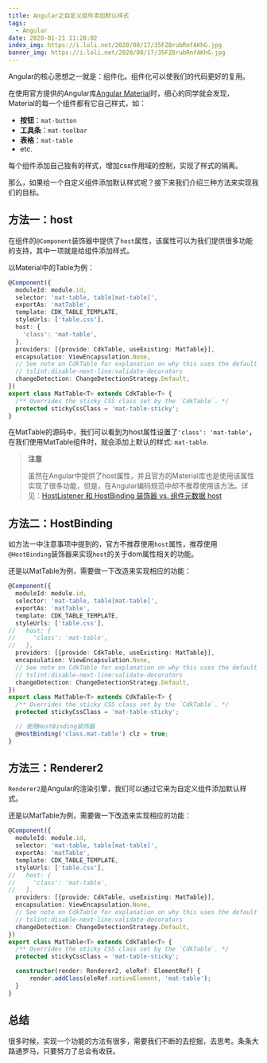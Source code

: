 ```yaml
---
title: Angular之自定义组件添加默认样式
tags:
  - Angular
date: 2020-01-21 11:28:02
index_img: https://i.loli.net/2020/08/17/35FZ8rubRnfAKhG.jpg
banner_img: https://i.loli.net/2020/08/17/35FZ8rubRnfAKhG.jpg
---
```



Angular的核心思想之一就是：组件化。组件化可以使我们的代码更好的复用。

在使用官方提供的Angular库[Angular Material](https://material.angular.io/)时，细心的同学就会发现，Material的每一个组件都有它自己样式，如：

- **按钮**：`mat-button`
- **工具条**：`mat-toolbar`
- **表格**：`mat-table`
- etc.

每个组件添加自己独有的样式，增加css作用域的控制，实现了样式的隔离。

那么，如果给一个自定义组件添加默认样式呢？接下来我们介绍三种方法来实现我们的目标。

## 方法一：host
在组件的`@Component`装饰器中提供了`host`属性，该属性可以为我们提供很多功能的支持，其中一项就是给组件添加样式。

以Material中的Table为例：

```typescript
@Component({
  moduleId: module.id,
  selector: 'mat-table, table[mat-table]',
  exportAs: 'matTable',
  template: CDK_TABLE_TEMPLATE,
  styleUrls: ['table.css'],
  host: {
    'class': 'mat-table',
  },
  providers: [{provide: CdkTable, useExisting: MatTable}],
  encapsulation: ViewEncapsulation.None,
  // See note on CdkTable for explanation on why this uses the default change detection strategy.
  // tslint:disable-next-line:validate-decorators
  changeDetection: ChangeDetectionStrategy.Default,
})
export class MatTable<T> extends CdkTable<T> {
  /** Overrides the sticky CSS class set by the `CdkTable`. */
  protected stickyCssClass = 'mat-table-sticky';
}
```

在MatTable的源码中，我们可以看到为host属性设置了`'class': 'mat-table'`，在我们使用MatTable组件时，就会添加上默认的样式: `mat-table`.

> **注意**
>
> 虽然在Angular中提供了host属性，并且官方的Material库也是使用该属性实现了很多功能，但是，在Angular编码规范中却不推荐使用该方法。详见：[HostListener 和 HostBinding 装饰器 vs. 组件元数据 host](https://angular.cn/guide/styleguide#hostlistenerhostbinding-decorators-versus-host-metadata)


## 方法二：HostBinding

如方法一中注意事项中提到的，官方不推荐使用`host`属性，推荐使用`@HostBinding`装饰器来实现`host`的关于dom属性相关的功能。

还是以MatTable为例，需要做一下改造来实现相应的功能：

```typescript
@Component({
  moduleId: module.id,
  selector: 'mat-table, table[mat-table]',
  exportAs: 'matTable',
  template: CDK_TABLE_TEMPLATE,
  styleUrls: ['table.css'],
//   host: {
//     'class': 'mat-table',
//   },
  providers: [{provide: CdkTable, useExisting: MatTable}],
  encapsulation: ViewEncapsulation.None,
  // See note on CdkTable for explanation on why this uses the default change detection strategy.
  // tslint:disable-next-line:validate-decorators
  changeDetection: ChangeDetectionStrategy.Default,
})
export class MatTable<T> extends CdkTable<T> {
  /** Overrides the sticky CSS class set by the `CdkTable`. */
  protected stickyCssClass = 'mat-table-sticky';

  // 使用HostBinding装饰器
  @HostBinding('class.mat-table') clz = true;
}
```

## 方法三：Renderer2

`Renderer2`是Angular的渲染引擎，我们可以通过它来为自定义组件添加默认样式。

还是以MatTable为例，需要做一下改造来实现相应的功能：

```typescript
@Component({
  moduleId: module.id,
  selector: 'mat-table, table[mat-table]',
  exportAs: 'matTable',
  template: CDK_TABLE_TEMPLATE,
  styleUrls: ['table.css'],
//   host: {
//     'class': 'mat-table',
//   },
  providers: [{provide: CdkTable, useExisting: MatTable}],
  encapsulation: ViewEncapsulation.None,
  // See note on CdkTable for explanation on why this uses the default change detection strategy.
  // tslint:disable-next-line:validate-decorators
  changeDetection: ChangeDetectionStrategy.Default,
})
export class MatTable<T> extends CdkTable<T> {
  /** Overrides the sticky CSS class set by the `CdkTable`. */
  protected stickyCssClass = 'mat-table-sticky';

  constructor(render: Renderer2, eleRef: ElementRef) {
      render.addClass(eleRef.nativeElement, 'mat-table');
  }
}
```


## 总结

很多时候，实现一个功能的方法有很多，需要我们不断的去挖掘，去思考。条条大路通罗马，只要努力了总会有收获。
